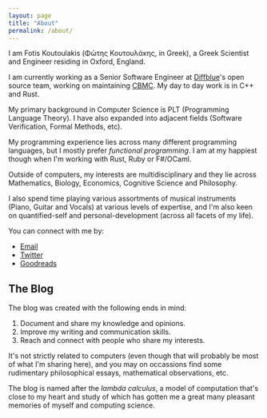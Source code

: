 ```yaml
---
layout: page
title: "About"
permalink: /about/
---
```


I am Fotis Koutoulakis (Φώτης Κουτουλάκης, in Greek), a Greek Scientist and Engineer
residing in Oxford, England.

I am currently working as a Senior Software Engineer at [Diffblue](https://www.diffblue.com)'s
open source team, working on maintaining [CBMC](https://github.com/diffblue/cbmc). My
day to day work is in C++ and Rust.

My primary background in Computer Science is PLT (Programming Language Theory). I have
also expanded into adjacent fields (Software Verification, Formal Methods, etc).

My programming experience lies across many different programming languages, but I
mostly prefer *functional programming*. I am at my happiest though when I'm working with
Rust, Ruby or F#/OCaml.

Outside of computers, my interests are multidisciplinary and they lie across Mathematics,
Biology, Economics, Cognitive Science and Philosophy.

I also spend time playing various assortments of musical instruments (Piano, Guitar
and Vocals) at various levels of expertise, and I'm also keen on quantified-self and
personal-development (across all facets of my life).

You can connect with me by:

* [Email](mailto:fotis.koutoulakis@gmail.com)
* [Twitter](https://twitter.com/NlightNFotis)
* [Goodreads](https://www.goodreads.com/nlightnfotis)

## The Blog

The blog was created with the following ends in mind:

1. Document and share my knowledge and opinions.
2. Improve my writing and communication skills.
3. Reach and connect with people who share my interests.

It's not strictly related to computers (even though that will probably be most of what
I'm sharing here), and you may on occassions find some rudimentary philosophical essays,
mathematical observations, etc.

The blog is named after the *lambda calculus*, a model of computation that's close to
my heart and study of which has gotten me a great many pleasant memories of myself and
computing science.

